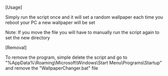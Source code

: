 [Usage]

Simply run the script once and it will set a random wallpaper each time you reboot your PC a new wallpaper will be set

Note: If you move the file you will have to manually run the script again to set the new directory

[Removal]

To remove the program, simple delete the script and go to "%AppData%\Roaming\Microsoft\Windows\Start Menu\Programs\Startup" and remove the "WallpaperChanger.bat" file
